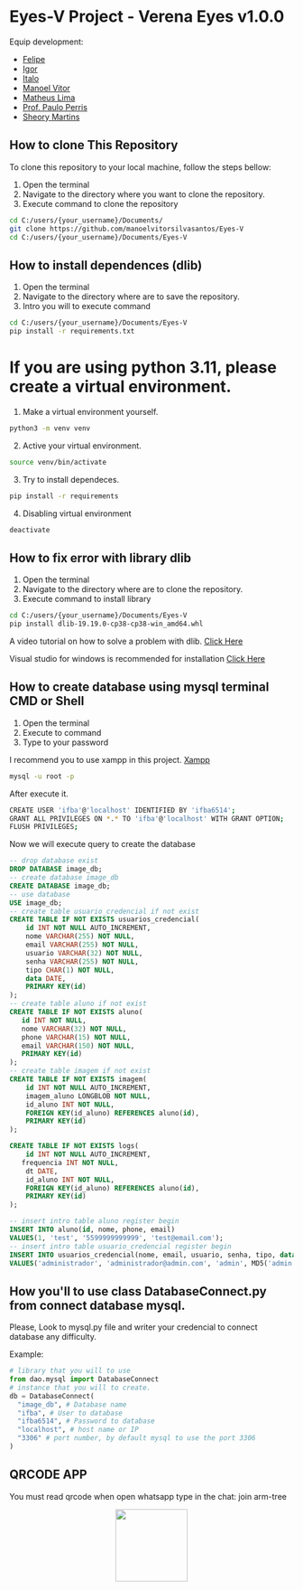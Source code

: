 # Eyes-V Project - Verena Eyes v1.0.0

Equip development:
* [Felipe](https://github.com/Felipegdecastro)
* [Igor](https://github.com/igorttosta)
* [Italo](https://github.com/Itaperam)
* [Manoel Vitor](https://github.com/manoelvitorsilvasantos)
* [Matheus Lima](https://github.com/limabarreto)
* [Prof. Paulo Perris](https://github.com/pauloperris)
* [Sheory Martins](https://github.com/sheory)

## How to clone This Repository

To clone this repository to your local machine, follow the steps bellow:

1. Open the terminal
2. Navigate to the directory where you want to clone  the repository.
3. Execute command to clone the repository

```bash
cd C:/users/{your_username}/Documents/
git clone https://github.com/manoelvitorsilvasantos/Eyes-V
cd C:/users/{your_username}/Documents/Eyes-V
```

## How to install dependences (dlib)
1. Open the terminal
2. Navigate to the directory where are to save the repository.
3. Intro you will to execute  command

```bash
cd C:/users/{your_username}/Documents/Eyes-V
pip install -r requirements.txt
```

# If you are  using python 3.11, please create a virtual environment.
1. Make a virtual environment yourself.
```bash
python3 -m venv venv
```
2. Active your virtual environment.
```bash
source venv/bin/activate
```
3. Try to install dependeces.
```bash
pip install -r requirements
```
4. Disabling virtual environment
```bash
deactivate
```
## How to fix error with library dlib
1. Open the terminal
2. Navigate to the directory where are to clone the repository.
3. Execute command to install library
```bash
cd C:/users/{your_username}/Documents/Eyes-V
pip install dlib-19.19.0-cp38-cp38-win_amd64.whl
```
A video tutorial on how to solve a problem with dlib.
[Click Here](https://www.youtube.com/watch?v=d0pMd-MLqtc)

Visual studio for windows is recommended for installation
[Click Here](https://visualstudio.microsoft.com/pt-br/downloads/)

## How to create database using mysql terminal CMD or Shell

1. Open the terminal
2. Execute to command
3. Type to your password

I recommend you to use xampp in this project.
[Xampp](https://www.apachefriends.org/download.html)

```bash
mysql -u root -p
```
After execute it.
```bash
CREATE USER 'ifba'@'localhost' IDENTIFIED BY 'ifba6514';
GRANT ALL PRIVILEGES ON *.* TO 'ifba'@'localhost' WITH GRANT OPTION;
FLUSH PRIVILEGES;
```
Now we will execute query to create the database
```sql
-- drop database exist
DROP DATABASE image_db;
-- create database image_db
CREATE DATABASE image_db;
-- use database
USE image_db;
-- create table usuario_credencial if not exist 
CREATE TABLE IF NOT EXISTS usuarios_credencial(
	id INT NOT NULL AUTO_INCREMENT,
	nome VARCHAR(255) NOT NULL,
	email VARCHAR(255) NOT NULL,
	usuario VARCHAR(32) NOT NULL,
	senha VARCHAR(255) NOT NULL,
	tipo CHAR(1) NOT NULL,
	data DATE,
	PRIMARY KEY(id)
);
-- create table aluno if not exist
CREATE TABLE IF NOT EXISTS aluno(
   id INT NOT NULL,
   nome VARCHAR(32) NOT NULL,
   phone VARCHAR(15) NOT NULL,
   email VARCHAR(150) NOT NULL,
   PRIMARY KEY(id)
);
-- create table imagem if not exist
CREATE TABLE IF NOT EXISTS imagem(
	id INT NOT NULL AUTO_INCREMENT,
	imagem_aluno LONGBLOB NOT NULL,
	id_aluno INT NOT NULL,
	FOREIGN KEY(id_aluno) REFERENCES aluno(id),
	PRIMARY KEY(id)
);

CREATE TABLE IF NOT EXISTS logs( 
	id INT NOT NULL AUTO_INCREMENT, 
   frequencia INT NOT NULL,
	dt DATE, 
	id_aluno INT NOT NULL, 
	FOREIGN KEY(id_aluno) REFERENCES aluno(id), 
	PRIMARY KEY(id) 
);

-- insert intro table aluno register begin
INSERT INTO aluno(id, nome, phone, email)
VALUES(1, 'test', '5599999999999', 'test@email.com');
-- insert intro table usuario_credencial register begin
INSERT INTO usuarios_credencial(nome, email, usuario, senha, tipo, data)
VALUES('administrador', 'administrador@admin.com', 'admin', MD5('admin'), '1', CURDATE());

```
## How you'll to use class DatabaseConnect.py from connect database mysql.
Please, Look to mysql.py file and writer your credencial to connect database any difficulty.

Example:

```python
# library that you will to use
from dao.mysql import DatabaseConnect
# instance that you will to create.
db = DatabaseConnect(
  "image_db", # Database name
  "ifba", # User to database
  "ifba6514", # Password to database
  "localhost", # host name or IP
  "3306" # port number, by default mysql to use the port 3306
)
```

## QRCODE APP 
You must read qrcode when open whatsapp type in the chat: join arm-tree
<p align="center">
	<img src="https://raw.githubusercontent.com/manoelvitorsilvasantos/Eyes-V/main/frontend/assets/img/qrcode.png" width="128">
</p>
